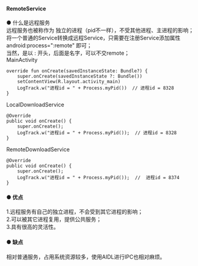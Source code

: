 #### RemoteService  

● 什么是远程服务  
远程服务也被称作为 独立的进程（pid不一样），不受其他进程、主进程的影响；  
将一个普通的Service转换成远程Service，只需要在注册Service添加属性 android:process=":remote" 即可；  
当然，是以 : 开头，后面是名字，可以不交remote；  
MainActivity  
```
override fun onCreate(savedInstanceState: Bundle?) {
    super.onCreate(savedInstanceState ?: Bundle())
    setContentView(R.layout.activity_main)
    LogTrack.w("进程id = " + Process.myPid())  // 进程id = 8328
}
```
LocalDownloadService  
```
@Override
public void onCreate() {
    super.onCreate();
    LogTrack.w("进程id = " + Process.myPid());  // 进程id = 8328
}
```
RemoteDownloadService  
```
@Override
public void onCreate() {
    super.onCreate();
    LogTrack.w("进程id = " + Process.myPid());  //  进程id = 8374
}
```
#### ● 优点
1.远程服务有自己的独立进程，不会受到其它进程的影响；  
2.可以被其它进程复用，提供公共服务；  
3.具有很高的灵活性。  

#### ● 缺点
相对普通服务，占用系统资源较多，使用AIDL进行IPC也相对麻烦。  
